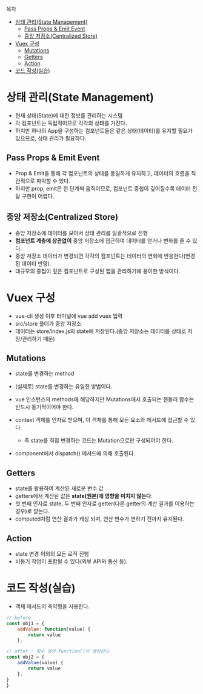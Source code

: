 목차

- [상태 관리(State Management)](#상태-관리state-management)
  - [Pass Props & Emit Event](#pass-props--emit-event)
  - [중앙 저장소(Centralized Store)](#중앙-저장소centralized-store)
- [Vuex 구성](#vuex-구성)
  - [Mutations](#mutations)
  - [Getters](#getters)
  - [Action](#action)
- [코드 작성(실습)](#코드-작성실습)

# 상태 관리(State Management)

- 현재 상태(State)에 대한 정보를 관리하는 시스템
- 각 컴포넌트는 독립적이므로 각각의 상태를 가진다.
- 하지만 하나의 App을 구성하는 컴포넌트들은 같은 상태(데이터)를 유지할 필요가 있으므로, 상태 관리가 필요하다.

## Pass Props & Emit Event

- Prop & Emit을 통해 각 컴포넌트의 상태를 동일하게 유지하고, 데이터의 흐름을 직관적으로 파악할 수 있다.
- 하지만 prop, emit은 한 단계씩 움직이므로, 컴포넌트 중첩이 깊어질수록 데이터 전달 구현이 어렵다.

## 중앙 저장소(Centralized Store)

- 중앙 저장소에 데이터를 모아서 상태 관리를 일괄적으로 진행
- **컴포넌트 계층에 상관없이** 중앙 저장소에 접근하여 데이터를 얻거나 변화를 줄 수 있다.
- 중앙 저장소 데이터가 변경되면 각각의 컴포넌트는 데이터의 변화에 반응한다(변경된 데이터 반영).
- 대규모의 중첩이 깊은 컴포넌트로 구성된 앱을 관리하기에 용이한 방식이다.

# Vuex 구성

- vue-cli 생성 이후 터미널에 vue add vuex 입력
- src/store 폴더가 중앙 저장소
- 데이터는 store/index.js의 state에 저장된다.(중앙 저장소는 데이터를 상태로 저장/관리하기 때문)

## Mutations

- state를 변경하는 method
- (실제로) state를 변경하는 유일한 방법이다.
- vue 인스턴스의 methods에 해당하지만 Mutations에서 호출되는 핸들러 함수는 반드시 동기적이어야 한다.
- context 객체를 인자로 받으며, 이 객체를 통해 모든 요소와 메서드에 접근할 수 있다.
  - 즉 state를 직접 변경하는 코드는 Mutation으로만 구성되어야 한다.

- component에서 dispatch() 메서드에 의해 호출된다.

## Getters

- state를 활용하여 계산된 새로운 변수 값
- getters에서 계산된 값은 **state(원본)에 영향을 미치지 않는다**.
- 첫 번째 인자로 state, 두 번째 인자로 getter(다른 getter의 계산 결과를 이용하는 경우)로 받는다.
- computed처럼 연산 결과가 캐싱 되며, 연산 변수가 변하기 전까지 유지된다.

## Action

- state 변경 이외의 모든 로직 진행
- 비동기 작업이 포함될 수 있다(외부 API와 통신 등).

# 코드 작성(실습)

- 객체 메서드의 축약형을 사용한다.

```js
// before
const obj1 = {
    addValue: function(value) {
        return value
    },

// after : 함수 정의 function()이 생략된다.
const obj2 = {
    addValue(value) {
        return value
    },
}
}
```